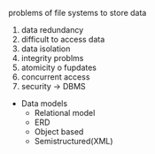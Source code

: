 problems of file systems to store data
1. data redundancy
2. difficult to access data
3. data isolation
4. integrity problms
5. atomicity o fupdates
6. concurrent access
7. security
-> DBMS
- Data models
	- Relational model
	- ERD
	- Object based
	- Semistructured(XML)